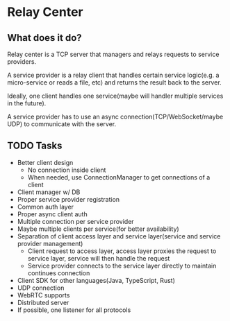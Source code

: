 # Relay Center

## What does it do?
Relay center is a TCP server that managers and relays requests to service providers.

A service provider is a relay client that handles certain service logic(e.g. a micro-service 
or reads a file, etc) and returns the result back to the server.

Ideally, one client handles one service(maybe will handler multiple services in the future).

A service provider has to use an async connection(TCP/WebSocket/maybe UDP) to communicate with the server.

## TODO Tasks
* Better client design
  * No connection inside client
  * When needed, use ConnectionManager to get connections of a client
* Client manager w/ DB
* Proper service provider registration
* Common auth layer
* Proper async client auth
* Multiple connection per service provider
* Maybe multiple clients per service(for better availability)
* Separation of client access layer and service layer(service and service provider management)
  * Client request to access layer, access layer proxies the request to service layer, service will then handle the request
  * Service provider connects to the service layer directly to maintain continues connection
* Client SDK for other languages(Java, TypeScript, Rust)
* UDP connection
* WebRTC supports
* Distributed server
* If possible, one listener for all protocols